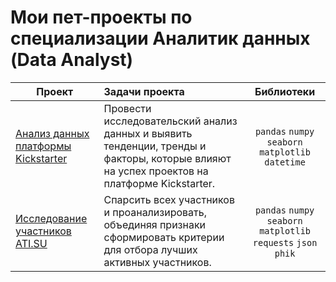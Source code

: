# Мои пет-проекты по специализации Аналитик данных (Data Analyst)


| **Проект** | **Задачи проекта** | **Библиотеки** |
| -------------------- | :--------------------- |:---------------------------:|
| [Анализ данных платформы Kickstarter](https://github.com/dintempl/pet_projects_DA/tree/main/%D0%90%D0%BD%D0%B0%D0%BB%D0%B8%D0%B7%20%D0%B4%D0%B0%D0%BD%D0%BD%D1%8B%D1%85%20%D0%BF%D0%BB%D0%B0%D1%82%D1%84%D0%BE%D1%80%D0%BC%D1%8B%20Kickstarter) | Провести исследовательский анализ данных и выявить тенденции, тренды и факторы, которые влияют на успех проектов на платформе Kickstarter. | `pandas` `numpy` `seaborn` `matplotlib` `datetime`|
| [Исследование участников ATI.SU](https://github.com/dintempl/pet_projects_DA/tree/main/%D0%98%D1%81%D1%81%D0%BB%D0%B5%D0%B4%D0%BE%D0%B2%D0%B0%D0%BD%D0%B8%D0%B5%20%D1%83%D1%87%D0%B0%D1%81%D1%82%D0%BD%D0%B8%D0%BA%D0%BE%D0%B2%20ATI.SU) | Спарсить всех участников и проанализировать, объединяя признаки сформировать критерии для отбора лучших активных участников. | `pandas` `numpy` `seaborn` `matplotlib` `requests` `json` `phik` |
